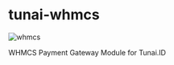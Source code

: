 # tunai-whmcs

![whmcs](https://files.tunai.id/images/tunai-button-white.png "Tunai WHMCS")

WHMCS Payment Gateway Module for Tunai.ID
